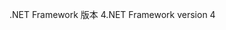 <span data-ttu-id="64ac3-101">.NET Framework 版本 4</span><span class="sxs-lookup"><span data-stu-id="64ac3-101">.NET Framework version 4</span></span>